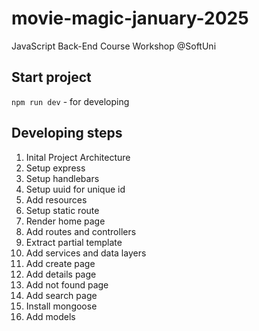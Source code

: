 # movie-magic-january-2025
JavaScript Back-End Course Workshop @SoftUni

## Start project
`npm run dev` - for developing

## Developing steps
1. Inital Project Architecture
2. Setup express
3. Setup handlebars
4. Setup uuid for unique id
5. Add resources
6. Setup static route
7. Render home page
8. Add routes and controllers
9. Extract partial template
10. Add services and data layers
11. Add create page
12. Add details page
13. Add not found page
14. Add search page
15. Install mongoose
16. Add models